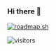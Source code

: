 ### Hi there 👋

[![roadmap.sh](https://api.roadmap.sh/v1-badge/tall/649013f2779070ae624b432a?variant=dark)](https://roadmap.sh)

![visitors](https://visitor-badge.glitch.me/badge?page_id=xarop-pa-toss.xarop-pa-toss&left_color=green&right_color=red)
<!--
**xarop-pa-toss/xarop-pa-toss** is a ✨ _special_ ✨ repository because its `README.md` (this file) appears on your GitHub profile.

Here are some ideas to get you started:

- 🔭 I’m currently working on ...
- 🌱 I’m currently learning ...
- 👯 I’m looking to collaborate on ...
- 🤔 I’m looking for help with ...
- 💬 Ask me about ...
- 📫 How to reach me: ...
- 😄 Pronouns: ...
- ⚡ Fun fact: ...
-->
